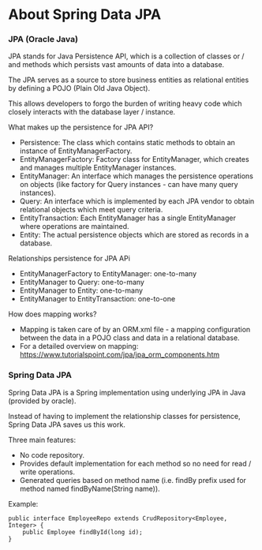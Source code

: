 # About Spring Data JPA

### JPA (Oracle Java)
JPA stands for Java Persistence API, which is a collection of classes or / and methods which persists vast amounts of data into a database. 

The JPA serves as a source to store business entities as relational entities by defining a POJO (Plain Old Java Object).

This allows developers to forgo the burden of writing heavy code which closely interacts with the database layer / instance. 

What makes up the persistence for JPA API?
- Persistence: The class which contains static methods to obtain an instance of EntityManagerFactory. 
- EntityManagerFactory: Factory class for EntityManager, which creates and manages multiple EntityManager instances. 
- EntityManager: An interface which manages the persistence operations on objects (like factory for Query instances - can have many query instances). 
- Query: An interface which is implemented by each JPA vendor to obtain relational objects which meet query criteria. 
- EntityTransaction: Each EntityManager has a single EntityManager where operations are maintained. 
- Entity: The actual persistence objects which are stored as records in a database. 

Relationships persistence for JPA APi
- EntityManagerFactory to EntityManager: one-to-many
- EntityManager to Query: one-to-many
- EntityManager to Entity: one-to-many
- EntityManager to EntityTransaction: one-to-one

How does mapping works?
- Mapping is taken care of by an ORM.xml file - a mapping configuration between the data in a POJO class and data in a relational database. 
- For a detailed overview on mapping: https://www.tutorialspoint.com/jpa/jpa_orm_components.htm

### Spring Data JPA 
Spring Data JPA is a Spring implementation using underlying JPA in Java (provided by oracle). 

Instead of having to implement the relationship classes for persistence, Spring Data JPA saves us this work. 

Three main features:
- No code repository. 
- Provides default implementation for each method so no need for read / write operations. 
- Generated queries based on method name (i.e. findBy prefix used for method named findByName(String name)).

Example:
```java:
public interface EmployeeRepo extends CrudRepository<Employee, Integer> {
    public Employee findById(long id);
}
```
